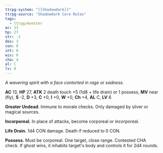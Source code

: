 ```yaml
---
ttrpg-system: "[[Shadowdark]]"
ttrpg-source: "Shadowdark Core Rules"
tags:
  - ttrpg/monster
ac: 13
hp: 27
str: -2
dex: 3
con: 0
int: 0
wis: 0
cha: 4
al: C
lv: 6
---
```


_A wavering spirit with a face contorted in rage or sadness._

**AC** 13, **HP** 27, **ATK** 2 death touch +5 (1d8 + life drain) or 1 possess, **MV** near (fly), **S** -2, **D** +3, **C** +0, **I** +0, **W** +0, **Ch** +4, **AL** C, **LV** 6

**Greater Undead**. Immune to morale checks. Only damaged by silver or magical sources. 

**Incorporeal.** In place of attacks, become corporeal or incorporeal. 

**Life Drain.** 1d4 CON damage. Death if reduced to 0 CON. 

**Possess.** Must be corporeal. One target, close range. Contested CHA check. If ghost wins, it inhabits target's body and controls it for 2d4 rounds.

